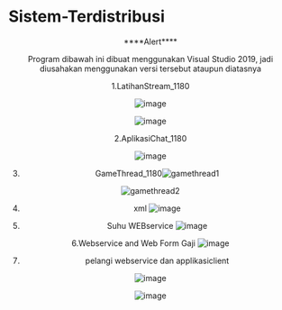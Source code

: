 # Sistem-Terdistribusi
<Center> ****Alert**** 

Program dibawah ini dibuat menggunakan Visual Studio 2019, jadi diusahakan menggunakan versi tersebut ataupun diatasnya

1.LatihanStream_1180

![image](https://user-images.githubusercontent.com/68705079/158460477-2fe411c5-7cd0-4f6d-ac73-b1d6afc9d431.png)

![image](https://user-images.githubusercontent.com/68705079/158460607-528211b5-f619-4c88-9cce-9091b0d68230.png)


2.AplikasiChat_1180

![image](https://user-images.githubusercontent.com/68705079/158469811-0806c9b2-63ad-49b7-9c3a-2557bc689088.png)

3. GameThread_1180![gamethread1](https://user-images.githubusercontent.com/68705079/159142230-cf645131-3cbb-4702-9ca5-217d59a8082d.PNG)

![gamethread2](https://user-images.githubusercontent.com/68705079/159142232-000c6717-a08c-465b-a1fc-ee012466131e.PNG)




4. xml
  ![image](https://user-images.githubusercontent.com/68705079/163719940-cd7ee137-e7db-4454-b127-406893a0ca36.png)

  
5. Suhu WEBservice
  ![image](https://user-images.githubusercontent.com/68705079/163721161-f3b8271a-876c-43ad-bd2c-0d5cd42bc3a2.png)

  
6.Webservice and Web Form Gaji
  ![image](https://user-images.githubusercontent.com/68705079/163722105-deff08c5-5bf9-486b-b8cd-23ed02353682.png)

  
7. pelangi webservice dan applikasiclient
  
  ![image](https://user-images.githubusercontent.com/68705079/163718739-63519d4d-cc6d-467f-bfe3-865fe3a2e54f.png)
  
  ![image](https://user-images.githubusercontent.com/68705079/163718794-79262b4c-514e-4082-8b8d-180e4019cae9.png)


  
